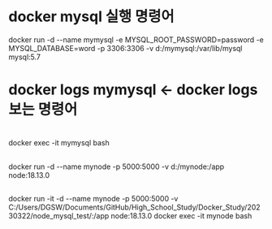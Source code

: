 # docker mysql 실행 명령어

docker run -d --name mymysql -e MYSQL_ROOT_PASSWORD=password -e MYSQL_DATABASE=word -p 3306:3306 -v d:/mymysql:/var/lib/mysql mysql:5.7

# docker logs mymysql <- docker logs 보는 명령어

##

#

docker exec -it mymysql bash

##

docker run -d --name mynode -p 5000:5000 -v d:/mynode:/app node:18.13.0

##

docker run -it -d --name mynode -p 5000:5000 -v C:/Users/DGSW/Documents/GitHub/High_School_Study/Docker_Study/20230322/node_mysql_test/:/app node:18.13.0
docker exec -it mynode bash
